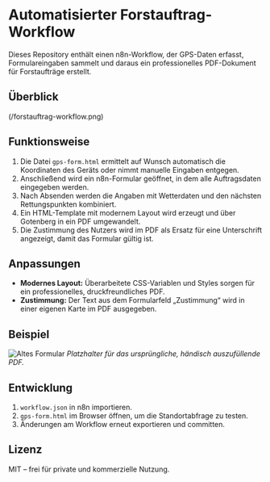 # Automatisierter Forstauftrag-Workflow

Dieses Repository enthält einen n8n-Workflow, der GPS-Daten erfasst,
Formulareingaben sammelt und daraus ein professionelles PDF-Dokument
für Forstaufträge erstellt.

## Überblick

(/forstauftrag-workflow.png)

## Funktionsweise

1. Die Datei `gps-form.html` ermittelt auf Wunsch automatisch die
   Koordinaten des Geräts oder nimmt manuelle Eingaben entgegen.
2. Anschließend wird ein n8n-Formular geöffnet, in dem alle
   Auftragsdaten eingegeben werden.
3. Nach Absenden werden die Angaben mit Wetterdaten und den nächsten
   Rettungspunkten kombiniert.
4. Ein HTML-Template mit modernem Layout wird erzeugt und über
   Gotenberg in ein PDF umgewandelt.
5. Die Zustimmung des Nutzers wird im PDF als Ersatz für eine
   Unterschrift angezeigt, damit das Formular gültig ist.

## Anpassungen

- **Modernes Layout:** Überarbeitete CSS-Variablen und Styles sorgen
  für ein professionelles, druckfreundliches PDF.
- **Zustimmung:** Der Text aus dem Formularfeld „Zustimmung“ wird in
  einer eigenen Karte im PDF ausgegeben.

## Beispiel

![Altes Formular](docs/original-formular.png)
*Platzhalter für das ursprüngliche, händisch auszufüllende PDF.*

## Entwicklung

1. `workflow.json` in n8n importieren.
2. `gps-form.html` im Browser öffnen, um die Standortabfrage zu testen.
3. Änderungen am Workflow erneut exportieren und committen.

## Lizenz

MIT – frei für private und kommerzielle Nutzung.

